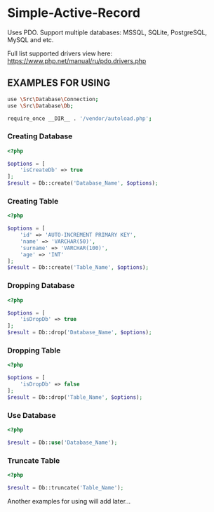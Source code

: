# Simple-Active-Record

Uses PDO. Support multiple databases: MSSQL, SQLite, PostgreSQL, MySQL and etc.

Full list supported drivers view here:
https://www.php.net/manual/ru/pdo.drivers.php

## EXAMPLES FOR USING

```sh
use \Src\Database\Connection;
use \Src\Database\Db;

require_once __DIR__ . '/vendor/autoload.php';
```

### Creating Database
```php
<?php

$options = [
    'isCreateDb' => true
];
$result = Db::create('Database_Name', $options);

```

### Creating Table
```php
<?php

$options = [
    'id' => 'AUTO-INCREMENT PRIMARY KEY',
    'name' => 'VARCHAR(50)',
    'surname' => 'VARCHAR(100)',
    'age' => 'INT'
];
$result = Db::create('Table_Name', $options);

```

### Dropping Database
```php
<?php

$options = [
    'isDropDb' => true
];
$result = Db::drop('Database_Name', $options);

```

### Dropping Table
```php
<?php

$options = [
    'isDropDb' => false
];
$result = Db::drop('Table_Name', $options);

```

### Use Database
```php
<?php

$result = Db::use('Database_Name');

```

### Truncate Table
```php
<?php

$result = Db::truncate('Table_Name');

```

Another examples for using will add later...

